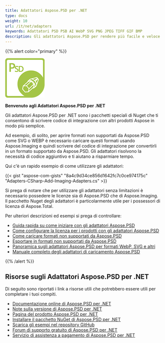 ```yaml
---
title: Adattatori Aspose.PSD per .NET
type: docs
weight: 10
url: /it/net/adapters
keywords: Adattatori PSD PSB AI WebP SVG PNG JPEG TIFF GIF BMP
description: Gli adattatori Aspose.PSD per rendere più facile e veloce l'integrazione con Aspose.Imaging. Aperto per la modifica in stile simile a Photoshop di altri formati come PSD PSB AI WebP SVG PNG JPEG TIFF GIF BMP tramite C#. Non richiede l'installazione di Adobe Photoshop o Illustrator. Basta aggiungere il pacchetto Nuget come riferimento. Integrazione perfetta con le librerie di imaging.
---
```


{{% alert color="primary" %}} 

**![Logo del prodotto Aspose.PSD per .NET](aspose_psd-for-net-adapter.png)**

**Benvenuto agli Adattatori Aspose.PSD per .NET**

Gli adattatori Aspose.PSD per .NET sono i pacchetti speciali di Nuget che ti consentono di scrivere codice di integrazione con altri prodotti Aspose in modo più semplice.

Ad esempio, di solito, per aprire formati non supportati da Aspose.PSD come SVG o WEBP è necessario caricare questi formati usando Aspose.Imaging e quindi scrivere del codice di integrazione per convertirli in un formato supportato da Aspose.PSD. Gli adattatori risolvono la necessità di codice aggiuntivo e ti aiutano a risparmiare tempo.

Qui c'è un rapido esempio di come utilizzare gli adattatori:

{{< gist "aspose-com-gists" "8a4c9d34ce856d1642fc7c0ce974175c" "Adapters-CSharp-Add-Imaging-Adapters.cs" >}}

Si prega di notare che per utilizzare gli adattatori senza limitazioni è necessario possedere le licenze sia di Aspose.PSD che di Aspose.Imaging. Il pacchetto Nuget degli adattatori è particolarmente utile per i possessori di licenza di Aspose.Total.

Per ulteriori descrizioni ed esempi si prega di controllare:
- [Guida rapida su come iniziare con gli adattatori Aspose.PSD](/psd/it/net/adapters/it/quick-start)
- [Come configurare la licenza per i prodotti con gli adattatori Aspose.PSD](/psd/it/net/adapters/it/license)
- [Come caricare formati non supportati da Aspose.PSD](/psd/it/net/adapters/it/load-unsupported-formats)
- [Esportare in formati non supportati da Aspose.PSD](/psd/it/net/adapters/it/export-to-unsupported-formats)
- [Panoramica sugli adattatori Aspose.PSD per formati WebP, SVG e altri](/psd/it/net/adapters/it/working-with-webp-svg-formats-overview)
- [Manuale completo degli adattatori di caricamento Aspose.PSD](/psd/it/net/adapters/it/full-manual)

{{% /alert %}} 

## **Risorse sugli Adattatori Aspose.PSD per .NET**

Di seguito sono riportati i link a risorse utili che potrebbero essere utili per completare i tuoi compiti.

- [Documentazione online di Aspose.PSD per .NET](/psd/it/net/adapters/it)
- [Note sulla versione di Aspose.PSD per .NET](/psd/it/net/adapters/it/release-notes/)
- [Pagina del prodotto Aspose.PSD per .NET](https://products.aspose.com/psd/net)
- [Installare il pacchetto NuGet di Aspose.PSD per .NET](https://www.nuget.org/packages/Aspose.PSD.Adapters.Imaging/it/)
- [Scarica gli esempi nel repository GitHub](https://github.com/aspose-psd/Aspose.PSD-for-.NET)
- [Forum di supporto gratuito di Aspose.PSD per .NET](https://forum.aspose.com/c/psd)
- [Servizio di assistenza a pagamento di Aspose.PSD per .NET](https://helpdesk.aspose.com/)
